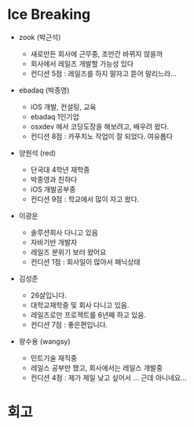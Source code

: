 # Ice Breaking

- zook (박근석)
	- 새로만든 회사에 근무중, 조만간 바뀌지 않을까
	- 회사에서 레일즈 개발할 가능성 있다
	- 컨디션 5점 : 레일즈를 하지 말자고 뜯어 말리느라…

- ebadaq (박종영)
	- iOS 개발, 컨설팅, 교육
	- ebadaq 1인기업
	- osxdev 에서 코딩도장을 해보려고, 배우려 왔다.
	- 컨디션 8점 : 카푸치노 작업이 잘 되었다. 여유롭다

- 양원석 (red)
	- 단국대 4학년 재학중
	- 박종영과 친하다
	- iOS 개발공부중
	- 컨디션 9점 : 학교에서 많이 자고 왔다.

- 이광운
	- 솔루션회사 다니고 있음
	- 자바기반 개발자
	- 레일즈 분위기 보러 왔어요
	- 컨디션 1점 : 회사일이 많아서 패닉상태

- 김성준
	- 26살입니다.
	- 대학교재학중 및 회사 다니고 있음.
	- 레일즈로만 프로젝트를 6년째 하고 있음.
	- 컨디션 7점 : 좋은편입니다.

- 왕수용 (wangsy)
	- 민트기술 재직중
	- 레일스 공부만 했고, 회사에서는 레일스 개발중
	- 컨디션 4점 : 제가 제일 낮고 싶어서 … 근데 아니네요…

# 회고
